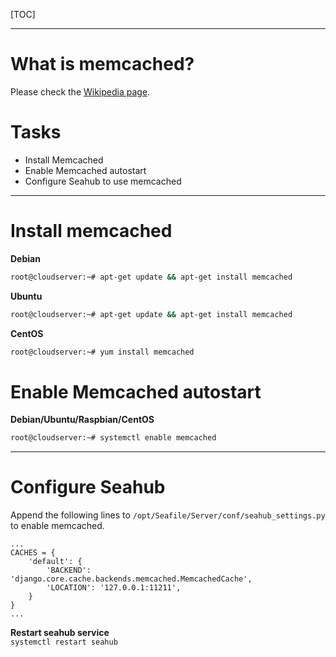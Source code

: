 [TOC]

---

# What is memcached?
Please check the [Wikipedia page](https://en.wikipedia.org/wiki/Memcached).

# Tasks
* Install Memcached
* Enable Memcached autostart
* Configure Seahub to use memcached

---
# Install memcached
**Debian**

```sh
root@cloudserver:~# apt-get update && apt-get install memcached
```

**Ubuntu**

```sh
root@cloudserver:~# apt-get update && apt-get install memcached
```


**CentOS**

```sh
root@cloudserver:~# yum install memcached
```


# Enable Memcached autostart

**Debian/Ubuntu/Raspbian/CentOS**
```sh
root@cloudserver:~# systemctl enable memcached
```

---

# Configure Seahub

Append the following lines to `/opt/Seafile/Server/conf/seahub_settings.py` to enable memcached.

```
...
CACHES = {
    'default': {
        'BACKEND': 'django.core.cache.backends.memcached.MemcachedCache',
        'LOCATION': '127.0.0.1:11211',
    }
}
...
```

**Restart seahub service**  
`systemctl restart seahub`